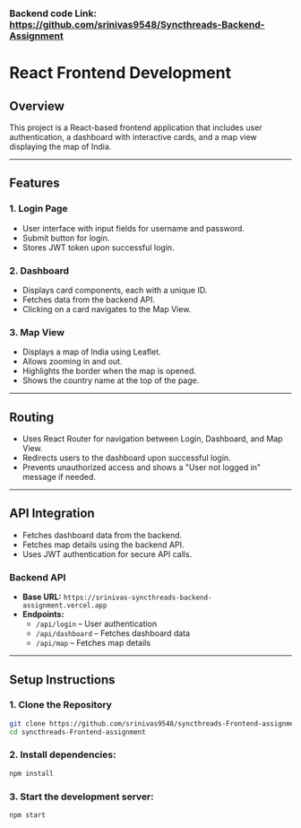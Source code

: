 ### Backend code Link: https://github.com/srinivas9548/Syncthreads-Backend-Assignment

# React Frontend Development

## **Overview**
This project is a React-based frontend application that includes user authentication, a dashboard with interactive cards, and a map view displaying the map of India.

---

## Features

### 1. Login Page  
- User interface with input fields for username and password.  
- Submit button for login.  
- Stores JWT token upon successful login.  

### 2. Dashboard  
- Displays card components, each with a unique ID.  
- Fetches data from the backend API.  
- Clicking on a card navigates to the Map View.  

### 3. Map View  
- Displays a map of India using Leaflet.  
- Allows zooming in and out.  
- Highlights the border when the map is opened.  
- Shows the country name at the top of the page.  

---

## Routing  
- Uses React Router for navigation between Login, Dashboard, and Map View.  
- Redirects users to the dashboard upon successful login.  
- Prevents unauthorized access and shows a "User not logged in" message if needed.  

---

## API Integration  
- Fetches dashboard data from the backend.  
- Fetches map details using the backend API.  
- Uses JWT authentication for secure API calls.  

### Backend API  
- **Base URL:** `https://srinivas-syncthreads-backend-assignment.vercel.app`  
- **Endpoints:**  
  - `/api/login` – User authentication  
  - `/api/dashboard` – Fetches dashboard data  
  - `/api/map` – Fetches map details  

---
## **Setup Instructions**
### **1. Clone the Repository**
```sh
git clone https://github.com/srinivas9548/syncthreads-Frontend-assignment.git
cd syncthreads-Frontend-assignment
```

### **2. Install dependencies:**
```sh
npm install
```

### **3. Start the development server:**
```sh
npm start
```

